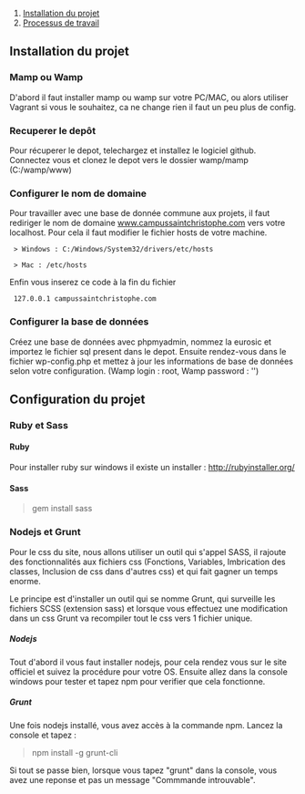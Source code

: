 
1. [Installation du projet](#installation)
2. [Processus de travail](WORKFLOW.md)



## <a name="installation"></a> Installation du projet

### Mamp ou Wamp
D'abord il faut installer mamp ou wamp sur votre PC/MAC, ou alors utiliser Vagrant si vous le souhaitez, ca ne change rien il faut un peu plus de config.

### Recuperer le depôt
Pour récuperer le depot, telechargez et installez le logiciel github. Connectez vous et clonez le depot vers le dossier wamp/mamp (C:/wamp/www)

### Configurer le nom de domaine
Pour travailler avec une base de donnée commune aux projets, il faut rediriger le nom de domaine www.campussaintchristophe.com vers votre localhost.
Pour cela il faut modifier le fichier hosts de votre machine.

     > Windows : C:/Windows/System32/drivers/etc/hosts

     > Mac : /etc/hosts

Enfin vous inserez ce code à la fin du fichier

     127.0.0.1 campussaintchristophe.com

### Configurer la base de données
Créez une base de données avec phpmyadmin, nommez la eurosic et importez le fichier sql present dans le depot.
Ensuite rendez-vous dans le fichier wp-config.php et mettez à jour les informations de base de données selon votre configuration. (Wamp login : root, Wamp password : '')

## Configuration du projet

### Ruby et Sass

#### Ruby
Pour installer ruby sur windows il existe un installer : http://rubyinstaller.org/

#### Sass

> gem install sass

### Nodejs et Grunt
Pour le css du site, nous allons utiliser un outil qui s'appel SASS, il rajoute des fonctionnalités aux fichiers css (Fonctions, Variables, Imbrication des classes, Inclusion de css dans d'autres css) et qui fait gagner un temps enorme.

Le principe est d'installer un outil qui se nomme Grunt, qui surveille les fichiers SCSS (extension sass) et lorsque vous effectuez une modification dans un css Grunt va recompiler tout le css vers 1 fichier unique.

##### Nodejs
Tout d'abord il vous faut installer nodejs, pour cela rendez vous sur le site officiel et suivez la procédure pour votre OS. Ensuite allez dans la console windows pour tester et tapez npm pour verifier que cela fonctionne.

##### Grunt
Une fois nodejs installé, vous avez accès à la commande npm. 
Lancez la console et tapez :

> npm install -g grunt-cli

Si tout se passe bien, lorsque vous tapez "grunt" dans la console, vous avez une reponse et pas un message "Commmande introuvable".
